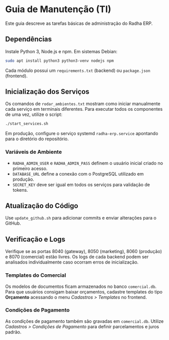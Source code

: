 # Guia de Manutenção (TI)

Este guia descreve as tarefas básicas de administração do Radha ERP.

## Dependências
Instale Python 3, Node.js e npm. Em sistemas Debian:
```bash
sudo apt install python3 python3-venv nodejs npm
```
Cada módulo possui um `requirements.txt` (backend) ou `package.json` (frontend).

## Inicialização dos Serviços
Os comandos de `rodar_ambientes.txt` mostram como iniciar manualmente cada serviço em terminais diferentes. Para executar todos os componentes de uma vez, utilize o script:
```bash
./start_services.sh
```
Em produção, configure o serviço systemd `radha-erp.service` apontando para o diretório do repositório.

### Variáveis de Ambiente
- `RADHA_ADMIN_USER` e `RADHA_ADMIN_PASS` definem o usuário inicial criado no primeiro acesso.
- `DATABASE_URL` define a conexão com o PostgreSQL utilizado em produção.
- `SECRET_KEY` deve ser igual em todos os serviços para validação de tokens.

## Atualização do Código
Use `update_github.sh` para adicionar commits e enviar alterações para o GitHub.

## Verificação e Logs
Verifique se as portas 8040 (gateway), 8050 (marketing), 8060 (produção) e 8070 (comercial) estão livres. Os logs de cada backend podem ser analisados individualmente caso ocorram erros de inicialização.

### Templates do Comercial
Os modelos de documentos ficam armazenados no banco `comercial.db`. Para que usuários consigam baixar orçamentos, cadastre templates do tipo **Orçamento** acessando o menu *Cadastros > Templates* no frontend.
### Condições de Pagamento
As condições de pagamento também são gravadas em `comercial.db`. Utilize *Cadastros > Condições de Pagamento* para definir parcelamentos e juros padrão.

